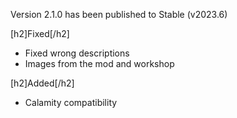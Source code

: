 Version 2.1.0 has been published to Stable (v2023.6)

[h2]Fixed[/h2]
 - Fixed wrong descriptions
 - Images from the mod and workshop

[h2]Added[/h2]
 - Calamity compatibility